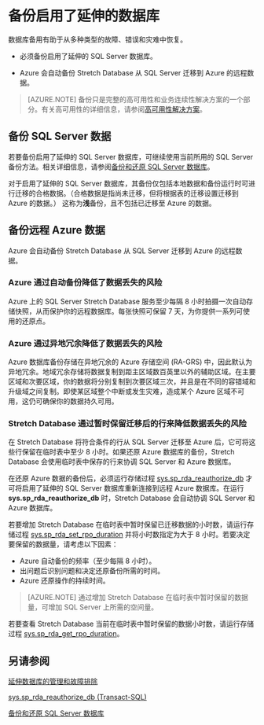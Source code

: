 <properties
	pageTitle="备份启用了延伸的数据库 | Azure"
	description="了解如何备份启用了延伸的数据库。"
	services="sql-server-stretch-database"
	documentationCenter=""
	authors="douglaslMS"
	manager=""
	editor=""/>

<tags
	ms.service="sql-server-stretch-database"
	ms.workload="data-management"
	ms.tgt_pltfrm="na"
	ms.devlang="na"
	ms.topic="article"
	ms.date="06/14/2016"
	wacn.date="07/04/2016"
	ms.author="douglasl"/>

# 备份启用了延伸的数据库

数据库备用有助于从多种类型的故障、错误和灾难中恢复。

-   必须备份启用了延伸的 SQL Server 数据库。  

-   Azure 会自动备份 Stretch Database 从 SQL Server 迁移到 Azure 的远程数据。

> [AZURE.NOTE] 备份只是完整的高可用性和业务连续性解决方案的一个部分。有关高可用性的详细信息，请参阅[高可用性解决方案](https://msdn.microsoft.com/zh-cn/library/ms190202.aspx)。

## 备份 SQL Server 数据  

若要备份启用了延伸的 SQL Server 数据库，可继续使用当前所用的 SQL Server 备份方法。相关详细信息，请参阅[备份和还原 SQL Server 数据库](https://msdn.microsoft.com/zh-cn/library/ms187048.aspx)。

对于启用了延伸的 SQL Server 数据库，其备份仅包括本地数据和备份运行时可进行迁移的合格数据。（合格数据是指尚未迁移，但将根据表的迁移设置迁移到 Azure 的数据。） 这称为**浅**备份，且不包括已迁移至 Azure 的数据。

## 备份远程 Azure 数据   

Azure 会自动备份 Stretch Database 从 SQL Server 迁移到 Azure 的远程数据。

### Azure 通过自动备份降低了数据丢失的风险  
Azure 上的 SQL Server Stretch Database 服务至少每隔 8 小时拍摄一次自动存储快照，从而保护你的远程数据库。每张快照可保留 7 天，为你提供一系列可使用的还原点。

### Azure 通过异地冗余降低了数据丢失的风险  
Azure 数据库备份存储在异地冗余的 Azure 存储空间 (RA-GRS) 中，因此默认为异地冗余。地域冗余存储将数据复制到距主区域数百英里以外的辅助区域。在主要区域和次要区域，你的数据将分别复制到次要区域三次，并且是在不同的容错域和升级域之间复制。即使某区域整个中断或发生灾难，造成某个 Azure 区域不可用，这仍可确保你的数据持久可用。

### <a name="stretchRPO"></a>Stretch Database 通过暂时保留迁移后的行来降低数据丢失的风险
在 Stretch Database 将符合条件的行从 SQL Server 迁移至 Azure 后，它可将这些行保留在临时表中至少 8 小时。如果还原 Azure 数据库的备份，Stretch Database 会使用临时表中保存的行来协调 SQL Server 和 Azure 数据库。

在还原 Azure 数据的备份后，必须运行存储过程 [sys.sp\_rda\_reauthorize\_db](https://msdn.microsoft.com/zh-cn/library/mt131016.aspx) 才可将启用了延伸的 SQL Server 数据库重新连接到远程 Azure 数据库。在运行 **sys.sp\_rda\_reauthorize\_db** 时，Stretch Database 会自动协调 SQL Server 和 Azure 数据库。

若要增加 Stretch Database 在临时表中暂时保留已迁移数据的小时数，请运行存储过程 [sys.sp\_rda\_set\_rpo\_duration](https://msdn.microsoft.com/zh-cn/library/mt707766.aspx) 并将小时数指定为大于 8 小时。若要决定要保留的数据量，请考虑以下因素：
-   Azure 自动备份的频率（至少每隔 8 小时）。
-   出问题后识别问题和决定还原备份所需的时间。
-   Azure 还原操作的持续时间。

> [AZURE.NOTE] 通过增加 Stretch Database 在临时表中暂时保留的数据量，可增加 SQL Server 上所需的空间量。

若要查看 Stretch Database 当前在临时表中暂时保留的数据小时数，请运行存储过程 [sys.sp\_rda\_get\_rpo\_duration](https://msdn.microsoft.com/zh-cn/library/mt707767.aspx)。

## 另请参阅

[延伸数据库的管理和故障排除](/documentation/articles/sql-server-stretch-database-manage/)

[sys.sp\_rda\_reauthorize\_db (Transact-SQL)](https://msdn.microsoft.com/zh-cn/library/mt131016.aspx)

[备份和还原 SQL Server 数据库](https://msdn.microsoft.com/zh-cn/library/ms187048.aspx)

<!---HONumber=Mooncake_0627_2016-->